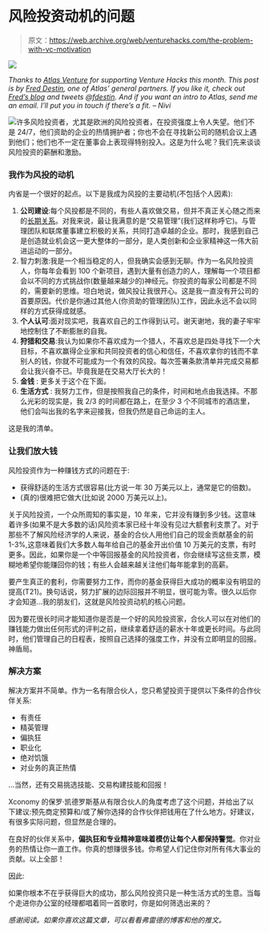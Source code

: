 # 风险投资动机的问题

> 原文：<https://web.archive.org/web/venturehacks.com/the-problem-with-vc-motivation>

![](img/519800ad14617fa90b2c03ea36448680.png)

*Thanks to [Atlas Venture](https://web.archive.org/web/20221208091140/http://www.atlasventure.com/) for supporting Venture Hacks this month. This post is by [Fred Destin](https://web.archive.org/web/20221208091140/http://www.freddestin.com/blog/), one of Atlas’ general partners. If you like it, check out [Fred’s blog](https://web.archive.org/web/20221208091140/http://www.freddestin.com/blog/) and tweets @[fdestin](https://web.archive.org/web/20221208091140/http://twitter.com/fdestin). And if you want an intro to Atlas, send me an email. I’ll put you in touch if there’s a fit. – Nivi* 

[![](img/73516b2062338e9d3d715f27b6945135.png)](https://web.archive.org/web/20221208091140/http://www.freddestin.com/blog/)许多风险投资者，尤其是欧洲的风险投资者，在投资强度上令人失望。他们不是 24/7，他们资助的企业的热情拥护者；你也不会在寻找新公司的随机会议上遇到他们；他们也不一定在董事会上表现得特别投入。这是为什么呢？我们先来谈谈风险投资的薪酬和激励。

### **我作为风投的动机**

内省是一个很好的起点。以下是我成为风投的主要动机(不包括个人因素):

1.  **公司建设**:每个风投都是不同的，有些人喜欢做交易，但并不真正关心随之而来的[长期关系](https://web.archive.org/web/20221208091140/http://en.wikipedia.org/wiki/Interpersonal_relationship "Interpersonal relationship")。对我来说，最让我满意的是“交易管理”(我们这样称呼它)。与管理团队和联席董事建立积极的关系，共同打造卓越的企业。那时，我感到自己是创造就业机会这一更大整体的一部分，是人类创新和企业家精神这一伟大前进运动的一部分。
2.  智力刺激:我是一个相当稳定的人，但我确实会感到无聊。作为一名风险投资人，你每年会看到 100 个新项目，遇到大量有创造力的人，理解每一个项目都会以不同的方式挑战你(数量越来越少的)神经元。你投资的每家公司都是不同的，需要新的思维。坦白地说，做风投让我很开心。这是我一直没有开公司的首要原因。代价是你通过其他人(你资助的管理团队)工作，因此永远不会以同样的方式获得成就感。
3.  **个人认可**:面对现实吧，我喜欢自己的工作得到认可。谢天谢地，我的妻子牢牢地控制住了不断膨胀的自我。
4.  **狩猎和交易**:我认为如果你不喜欢成为一个猎人，不喜欢总是四处寻找下一个大目标，不喜欢赢得企业家和共同投资者的信心和信任，不喜欢拿你的钱而不拿别人的钱，你就不可能成为一个有效的风投。每次签署条款清单并完成交易都会让我兴奋不已。毕竟我是在交易大厅长大的！
5.  **金钱** : 更多关于这个在下面。
6.  **生活方式** : 我努力工作，但是按照我自己的条件，时间和地点由我选择。不那么光彩的现实是，我 2/3 的时间都在路上，在至少 3 个不同城市的酒店里，他们会叫出我的名字来迎接我，但我仍然是自己命运的主人。

这是我的清单。

### **让我们放大钱**

风险投资作为一种赚钱方式的问题在于:

*   获得舒适的生活方式很容易(比方说一年 30 万美元以上，通常是它的倍数)。
*   (真的)很难把它做大(比如说 2000 万美元以上)。

关于风险投资，一个众所周知的事实是，10 年来，它并没有赚到多少钱。这意味着许多(如果不是大多数的话)风险资本家已经十年没有见过大额套利支票了。对于那些不了解风险经济学的人来说，基金的合伙人用他们自己的现金贡献基金的前 1-3%,这意味着我们大多数人每年给自己的基金开出价值 10 万美元的支票，有时更多。因此，如果你是一个中等回报基金的风险投资者，你会继续写这些支票，模糊地希望你能赚回你的钱；有些人会越来越关注他们每年能拿到的高薪。

要产生真正的套利，你需要努力工作，而你的基金获得巨大成功的概率没有明显的提高(T21)。换句话说，努力扩展的边际回报并不明显，很可能为零。很久以后你才会知道…我的朋友们，这就是风险投资动机的核心问题。

因为要花很长时间才能知道你是否是一个好的风险投资家，合伙人可以在对他们的赚钱能力做出任何形式的评判之前，继续拿着舒适的薪水十年或更长时间。与此同时，他们管理自己的日程表，按照自己选择的强度工作，并没有立即明显的回报。神盾局。

### **解决方案**

解决方案并不简单。作为一名有限合伙人，您只希望投资于提供以下条件的合作伙伴关系:

*   有责任
*   精英管理
*   偏执狂
*   职业化
*   绝对饥饿
*   对业务的真正热情

…当然，还有交易挑选技能、交易构建技能和回报！

Xconomy 的保罗·凯德罗斯基从有限合伙人的角度考虑了这个问题，并给出了以下建议:预先商定预算和/或了解你选择的合作伙伴把钱用在了什么地方。好建议，有很多实际问题，但显然是合理的。

在良好的伙伴关系中，**偏执狂和专业精神意味着模仿让每个人都保持警觉**。你对业务的热情让你一直工作。你真的想赚很多钱。你希望人们记住你对所有伟大事业的贡献。以上全部！

因此:

如果你根本不在乎获得巨大的成功，那么风险投资只是一种生活方式的生意。当每个走进你办公室的经理都唱着同一首歌时，你是如何筛选出来的？

*感谢阅读。如果你喜欢这篇文章，可以看看弗雷德的博客和他的推文。*